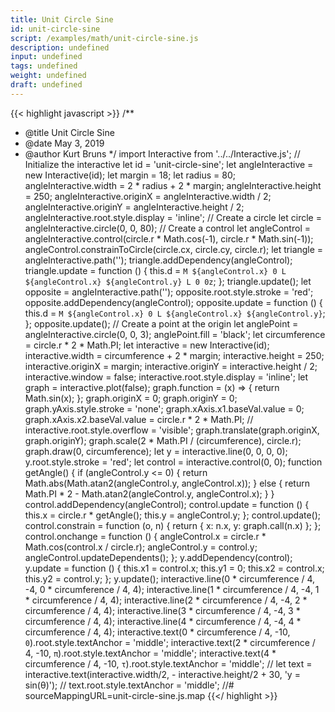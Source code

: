 ```yaml
---
title: Unit Circle Sine
id: unit-circle-sine
script: /examples/math/unit-circle-sine.js
description: undefined
input: undefined
tags: undefined
weight: undefined
draft: undefined
---
```


{{< highlight javascript >}}
/**
* @title Unit Circle Sine
* @date May 3, 2019
* @author Kurt Bruns
*/
import Interactive from '../../Interactive.js';
// Initialize the interactive
let id = 'unit-circle-sine';
let angleInteractive = new Interactive(id);
let margin = 18;
let radius = 80;
angleInteractive.width = 2 * radius + 2 * margin;
angleInteractive.height = 250;
angleInteractive.originX = angleInteractive.width / 2;
angleInteractive.originY = angleInteractive.height / 2;
angleInteractive.root.style.display = 'inline';
// Create a circle
let circle = angleInteractive.circle(0, 0, 80);
// Create a control
let angleControl = angleInteractive.control(circle.r * Math.cos(-1), circle.r * Math.sin(-1));
angleControl.constrainToCircle(circle.cx, circle.cy, circle.r);
let triangle = angleInteractive.path('');
triangle.addDependency(angleControl);
triangle.update = function () {
    this.d = `M ${angleControl.x} 0 L ${angleControl.x} ${angleControl.y} L 0 0z`;
};
triangle.update();
let opposite = angleInteractive.path('');
opposite.root.style.stroke = 'red';
opposite.addDependency(angleControl);
opposite.update = function () {
    this.d = `M ${angleControl.x} 0 L ${angleControl.x} ${angleControl.y}`;
};
opposite.update();
// Create a point at the origin
let anglePoint = angleInteractive.circle(0, 0, 3);
anglePoint.fill = 'black';
let circumference = circle.r * 2 * Math.PI;
let interactive = new Interactive(id);
interactive.width = circumference + 2 * margin;
interactive.height = 250;
interactive.originX = margin;
interactive.originY = interactive.height / 2;
interactive.window = false;
interactive.root.style.display = 'inline';
let graph = interactive.plot(false);
graph.function = (x) => { return Math.sin(x); };
graph.originX = 0;
graph.originY = 0;
graph.yAxis.style.stroke = 'none';
graph.xAxis.x1.baseVal.value = 0;
graph.xAxis.x2.baseVal.value = circle.r * 2 * Math.PI;
// interactive.root.style.overflow = 'visible';
graph.translate(graph.originX, graph.originY);
graph.scale(2 * Math.PI / (circumference), circle.r);
graph.draw(0, circumference);
let y = interactive.line(0, 0, 0, 0);
y.root.style.stroke = 'red';
let control = interactive.control(0, 0);
function getAngle() {
    if (angleControl.y <= 0) {
        return Math.abs(Math.atan2(angleControl.y, angleControl.x));
    }
    else {
        return Math.PI * 2 - Math.atan2(angleControl.y, angleControl.x);
    }
}
control.addDependency(angleControl);
control.update = function () {
    this.x = circle.r * getAngle();
    this.y = angleControl.y;
};
control.update();
control.constrain = function (o, n) {
    return { x: n.x, y: graph.call(n.x) };
};
control.onchange = function () {
    angleControl.x = circle.r * Math.cos(control.x / circle.r);
    angleControl.y = control.y;
    angleControl.updateDependents();
};
y.addDependency(control);
y.update = function () {
    this.x1 = control.x;
    this.y1 = 0;
    this.x2 = control.x;
    this.y2 = control.y;
};
y.update();
interactive.line(0 * circumference / 4, -4, 0 * circumference / 4, 4);
interactive.line(1 * circumference / 4, -4, 1 * circumference / 4, 4);
interactive.line(2 * circumference / 4, -4, 2 * circumference / 4, 4);
interactive.line(3 * circumference / 4, -4, 3 * circumference / 4, 4);
interactive.line(4 * circumference / 4, -4, 4 * circumference / 4, 4);
interactive.text(0 * circumference / 4, -10, `0`).root.style.textAnchor = 'middle';
interactive.text(2 * circumference / 4, -10, `π`).root.style.textAnchor = 'middle';
interactive.text(4 * circumference / 4, -10, `τ`).root.style.textAnchor = 'middle';
// let text = interactive.text(interactive.width/2, - interactive.height/2 + 30, 'y = sin(θ)');
// text.root.style.textAnchor = 'middle';
//# sourceMappingURL=unit-circle-sine.js.map
{{</ highlight >}}


